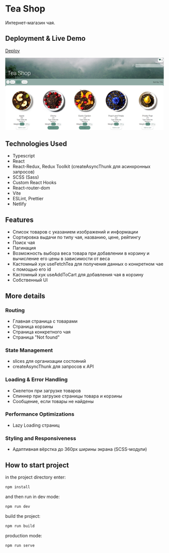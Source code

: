 # Tea Shop

Интернет-магазин чая.

## Deployment & Live Demo

[Deploy](https://teaonlinestore.netlify.app/)

<img src='/src/assets/teashopPreview.png' alt='preview'>

## Technologies Used

- Typescript
- React
- React-Redux, Redux Toolkit (createAsyncThunk для асинхронных запросов)
- SCSS (Sass)
- Custom React Hooks
- React-router-dom
- Vite
- ESLint, Prettier
- Netlify

## Features

- Список товаров с указанием изображений и информации
- Сортировка выдачи по типу чая, названию, цене, рейтингу
- Поиск чая
- Пагинация
- Возможность выбора веса товара при добавлении в корзину и вычисление его цены в зависимости от веса
- Кастомный хук useFetchTea для получения данных о конкретном чае с помощью его id
- Кастомный хук useAddToCart для добавления чая в корзину
- Собственный UI

## More details

### Routing

- Главная страница с товарами
- Страница корзины
- Страница конкретного чая
- Страница "Not found"

### State Management

- slices для организации состояний
- createAsyncThunk для запросов к API

### Loading & Error Handling

- Скелетон при загрузке товаров
- Спиннер при загрузке страницы товара и корзины
- Сообщение, если товары не найдены

### Performance Optimizations

- Lazy Loading страниц

### Styling and Responsiveness

- Адаптивная вёрстка до 360px ширины экрана (SCSS-модули)

## How to start project

in the project directory enter:

```js
npm install
```

and then run in dev mode:

```js
npm run dev
```

build the project:

```js
npm run build
```

production mode:

```js
npm run serve
```

